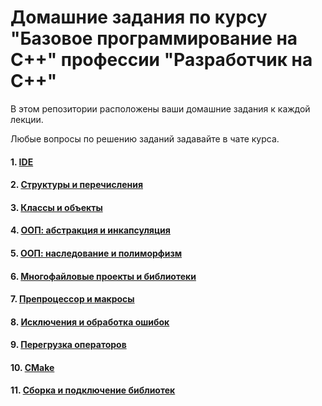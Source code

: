 # Домашние задания по курсу "Базовое программирование на C++" профессии "Разработчик на С++"

В этом репозитории расположены ваши домашние задания к каждой лекции. 

Любые вопросы по решению заданий задавайте в чате курса.

#### 1. [IDE](01)
#### 2. [Структуры и перечисления](02)
#### 3. [Классы и объекты](03)
#### 4. [ООП: абстракция и инкапсуляция](04)
#### 5. [ООП: наследование и полиморфизм](05)
#### 6. [Многофайловые проекты и библиотеки](06)
#### 7. [Препроцессор и макросы](07)
#### 8. [Исключения и обработка ошибок](08)
#### 9. [Перегрузка операторов](09)
#### 10. [CMake](10)
#### 11. [Сборка и подключение библиотек](11)
